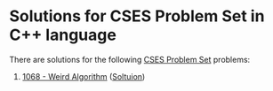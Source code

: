 # Solutions for CSES Problem Set in C++ language

There are solutions for the following [CSES Problem Set](https://cses.fi/problemset/list/) problems:

1. [1068 - Weird Algorithm](https://cses.fi/problemset/task/1068) ([Soltuion](https://github.com/naitik360/CSES-Problerm-Set-Solutions/blob/main/CSES/1.Weird%20Algorithm)) 
